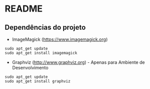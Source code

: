 # README

## Dependências do projeto

* ImageMagick (https://www.imagemagick.org)

```
sudo apt_get update
sudo apt_get install imagemagick
```

* Graphviz (http://www.graphviz.org) - Apenas para Ambiente de Desenvolvimento

```
sudo apt_get update
sudo apt_get install graphviz
```

